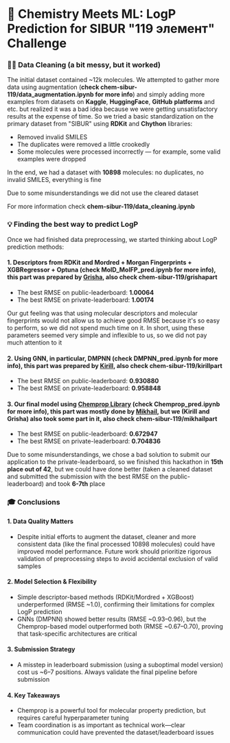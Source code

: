 # 🧪 Chemistry Meets ML: LogP Prediction for SIBUR "119 элемент" Challenge

### 🕵️‍♂️ Data Cleaning (a bit messy, but it worked)

The initial dataset contained ~12k molecules. We attempted to gather more data using augmentation (**check chem-sibur-119/data_augmentation.ipynb for more info**) and simply adding more examples from datasets on **Kaggle**, **HuggingFace**, **GitHub** **platforms** and etc. but realized it was a bad idea because we were getting unsatisfactory results at the expense of time. So we tried a basic standardization on the primary dataset from "SIBUR" using **RDKit** and **Chython** libraries:

* Removed invalid SMILES  
* The duplicates were removed a little crookedly  
* Some molecules were processed incorrectly — for example, some valid examples were dropped  

In the end, we had a dataset with **10898** molecules: no duplicates, no invalid SMILES, everything is fine

Due to some misunderstandings we did not use the cleared dataset

For more information check **chem-sibur-119/data_cleaning.ipynb**

### 💡 Finding the best way to predict LogP

Once we had finished data preprocessing, we started thinking about LogP prediction methods:

#### 1. Descriptors from RDKit and Mordred + Morgan Fingerprints + XGBRegressor + Optuna (check MolD_MolFP_pred.ipynb for more info), this part was prepared by [Grisha](https://t.me/LiAlHsBu3), also check **chem-sibur-119/grishapart**

* The best RMSE on public-leaderboard: **1.00064**
* The best RMSE on private-leaderboard: **1.00174**

Our gut feeling was that using molecular descriptors and molecular fingerprints would not allow us to achieve good RMSE because it's so easy to perform, so we did not spend much time on it. In short, using these parameters seemed very simple and inflexible to us, so we did not pay much attention to it

#### 2. Using GNN, in particular, DMPNN (check DMPNN_pred.ipynb for more info), this part was prepared by [Kirill](https://t.me/KiZeMin), also check **chem-sibur-119/kirillpart**

* The best RMSE on public-leaderboard: **0.930880**
* The best RMSE on private-leaderboard: **0.958848**

#### 3. Our final model using [Chemprop Library](https://github.com/chemprop/chemprop) (check Chemprop_pred.ipynb for more info), this part was mostly done by [Mikhail](https://t.me/sozhitelu), but we (Kirill and Grisha) also took some part in it, also check **chem-sibur-119/mikhailpart**

* The best RMSE on public-leaderboard: **0.672947**
* The best RMSE on private-leaderboard: **0.704836**

Due to some misunderstandings, we chose a bad solution to submit our application to the private-leaderboard, so we finished this hackathon in **15th place out of 42**, but we could have done better (taken a cleaned dataset and submitted the submission with the best RMSE on the public-leaderboard) and took **6-7th** place

### 🎓 Conclusions

#### 1. Data Quality Matters

* Despite initial efforts to augment the dataset, cleaner and more consistent data (like the final processed 10898 molecules) could have improved model performance. Future work should prioritize rigorous validation of preprocessing steps to avoid accidental exclusion of valid samples

#### 2. Model Selection & Flexibility

* Simple descriptor-based methods (RDKit/Mordred + XGBoost) underperformed (RMSE ~1.0), confirming their limitations for complex LogP prediction
* GNNs (DMPNN) showed better results (RMSE ~0.93–0.96), but the Chemprop-based model outperformed both (RMSE ~0.67–0.70), proving that task-specific architectures are critical

#### 3. Submission Strategy

* A misstep in leaderboard submission (using a suboptimal model version) cost us ~6–7 positions. Always validate the final pipeline before submission

#### 4. Key Takeaways

* Chemprop is a powerful tool for molecular property prediction, but requires careful hyperparameter tuning
* Team coordination is as important as technical work—clear communication could have prevented the dataset/leaderboard issues





